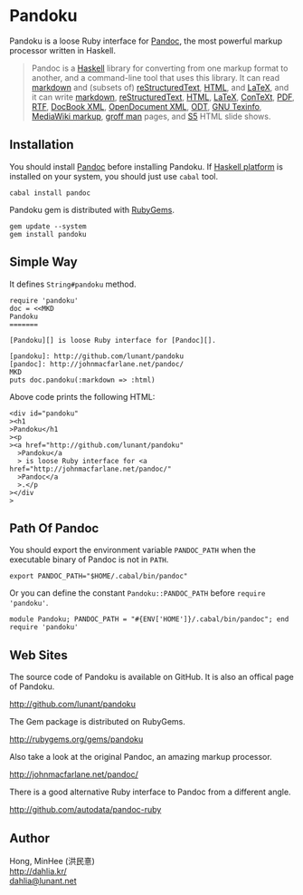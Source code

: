 Pandoku
=======

Pandoku is a loose Ruby interface for [Pandoc][], the most powerful markup
processor written in Haskell.

> Pandoc is a [Haskell][] library for converting from one markup format to
> another, and a command-line tool that uses this library.  It can read
> [markdown][] and (subsets of) [reStructuredText][rst], [HTML][],
> and [LaTeX][], and it can write [markdown][], [reStructuredText][rst],
> [HTML][], [LaTeX][], [ConTeXt][], [PDF][], [RTF][], [DocBook XML][docbook],
> [OpenDocument XML][opendocument], [ODT][], [GNU Texinfo][texinfo],
> [MediaWiki markup][mediawiki], [groff man][man] pages,
> and [S5][] HTML slide shows.

[pandoc]: http://johnmacfarlane.net/pandoc/
[haskell]: http://www.haskell.org/
[markdown]: http://daringfireball.net/projects/markdown/
[rst]: http://docutils.sourceforge.net/docs/ref/rst/introduction.html
[html]: http://www.w3.org/TR/html40/
[latex]: http://www.latex-project.org/
[context]: http://www.pragma-ade.nl/
[pdf]: http://en.wikipedia.org/wiki/Portable_Document_Format
[rtf]: http://en.wikipedia.org/wiki/Rich_Text_Format
[docbook]: http://www.docbook.org/
[opendocument]: http://opendocument.xml.org/
[odt]: http://en.wikipedia.org/wiki/OpenDocument
[texinfo]: http://www.gnu.org/software/texinfo/
[mediawiki]: http://www.mediawiki.org/wiki/Help:Formatting
[man]: http://developer.apple.com/DOCUMENTATION/Darwin/Reference/ManPages/man7/groff_man.7.html
[s5]: http://meyerweb.com/eric/tools/s5/


Installation
------------

You should install [Pandoc][] before installing Pandoku. If [Haskell platform][]
is installed on your system, you should just use `cabal` tool.

    cabal install pandoc

Pandoku gem is distributed with [RubyGems][].

    gem update --system
    gem install pandoku

[rubygems]: http://rubygems.org/
[haskell platform]: http://hackage.haskell.org/platform/


Simple Way
----------

It defines `String#pandoku` method.

    require 'pandoku'
    doc = <<MKD
    Pandoku
    =======

    [Pandoku][] is loose Ruby interface for [Pandoc][].

    [pandoku]: http://github.com/lunant/pandoku
    [pandoc]: http://johnmacfarlane.net/pandoc/
    MKD
    puts doc.pandoku(:markdown => :html)

Above code prints the following HTML:

    <div id="pandoku"
    ><h1
    >Pandoku</h1
    ><p
    ><a href="http://github.com/lunant/pandoku"
      >Pandoku</a
      > is loose Ruby interface for <a href="http://johnmacfarlane.net/pandoc/"
      >Pandoc</a
      >.</p
    ></div
    >


Path Of Pandoc
--------------

You should export the environment variable `PANDOC_PATH` when the executable
binary of Pandoc is not in `PATH`.

    export PANDOC_PATH="$HOME/.cabal/bin/pandoc"

Or you can define the constant `Pandoku::PANDOC_PATH`
before `require 'pandoku'`.

    module Pandoku; PANDOC_PATH = "#{ENV['HOME']}/.cabal/bin/pandoc"; end
    require 'pandoku'


Web Sites
---------

The source code of Pandoku is available on GitHub.  It is also an offical page
of Pandoku.

<http://github.com/lunant/pandoku>

The Gem package is distributed on RubyGems.

<http://rubygems.org/gems/pandoku>

Also take a look at the original Pandoc, an amazing markup processor.

<http://johnmacfarlane.net/pandoc/>

There is a good alternative Ruby interface to Pandoc from a different angle.

<http://github.com/autodata/pandoc-ruby>


Author
------

Hong, MinHee (洪民憙)  
http://dahlia.kr/  
dahlia@lunant.net

